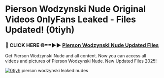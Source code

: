 # Pierson Wodzynski Nude Original Videos 0nlyFans Leaked - Files Updated! (0tiyh)

<h3>🔴 CLICK HERE 🌐==►► <a href="https://tinyurl.com/5h6xmrr3" rel="nofollow">Pierson Wodzynski Nude Updated Files</a></h3>

Get Pierson Wodzynski Nude and all content. Now you can access all videos and pictures of Pierson Wodzynski Nude. New Updated Files 2025!

[![0tiyh](https://i.imgur.com/KVD873Z.gif)](https://tinyurl.com/5h6xmrr3)
pierson wodzynski leaked nudes